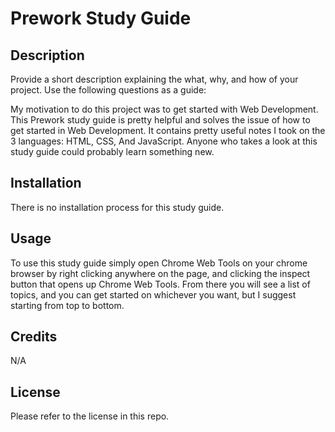 # Prework Study Guide

## Description

Provide a short description explaining the what, why, and how of your project. Use the following questions as a guide:

My motivation to do this project was to get started with Web Development. This Prework study guide is pretty 
helpful and solves the issue of how to get started in Web Development. It contains pretty useful notes I took on the 
3 languages: HTML, CSS, And JavaScript. Anyone who takes a look at this study guide could probably learn something new.

## Installation

There is no installation process for this study guide.

## Usage

To use this study guide simply open Chrome Web Tools on your chrome browser by right clicking anywhere on the page, and clicking the inspect button that opens up Chrome Web Tools. From there you will see a list of topics, and you can get started on whichever you want, but I suggest starting from top to bottom.

## Credits

N/A

## License

Please refer to the license in this repo.